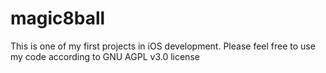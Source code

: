# magic8ball
This is one of my first projects in iOS development. Please feel free to use my code according to GNU AGPL v3.0 license
